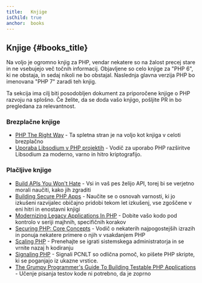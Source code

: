 ```yaml
---
title:   Knjige
isChild: true
anchor:  books
---
```


## Knjige {#books_title}

Na voljo je ogromno knjig za PHP, vendar nekatere so na žalost precej stare in ne
vsebujejo več točnih informacij. Objavljene so celo knjige za "PHP 6",
ki ne obstaja, in sedaj nikoli ne bo obstajal. Naslednja glavna verzija PHP
bo imenovana "PHP 7" zaradi teh knjig.

Ta sekcija ima cilj biti posodobljen dokument za priporočene knjige o PHP
razvoju na splošno. Če želite, da se doda vašo knjigo, pošljite PR in
bo pregledana za relevantnost.

### Brezplačne knjige

* [PHP The Right Way](https://leanpub.com/phptherightway/) - Ta spletna stran je
na voljo kot knjiga v celoti brezplačno
* [Uporaba Libsodium v PHP projektih](https://paragonie.com/book/pecl-libsodium) - Vodič za uporabo PHP razširitve Libsodium za moderno, varno in hitro kriptografijo.

### Plačljive knjige

* [Build APIs You Won't Hate](https://leanpub.com/build-apis-you-wont-hate) - Vsi in vaš pes želijo API,
torej bi se verjetno morali naučiti, kako jih zgraditi
* [Building Secure PHP Apps](https://leanpub.com/buildingsecurephpapps) - Naučite se o osnovah varnosti, ki jo izkušeni razvijalec običajno pridobi tekom let izkušenj, vse zgoščene v eni hitri in enostavni knjigi
* [Modernizing Legacy Applications In PHP](https://leanpub.com/mlaphp) - Dobite
vašo kodo pod kontrolo v seriji majhnih, specifičnih korakov
* [Securing PHP: Core Concepts](https://leanpub.com/securingphp-coreconcepts) - Vodič o nekaterih najpogostejših izrazih in ponuja nekatere primere o njih v vsakdanjem PHP
* [Scaling PHP](https://leanpub.com/scalingphp) - Prenehajte se igrati sistemskega administratorja in se vrnite nazaj h kodiranju
* [Signaling PHP](https://leanpub.com/signalingphp) - Signali PCNLT so odlična pomoč, ko pišete PHP skripte, ki se poganjajo iz ukazne vrstice.
* [The Grumpy Programmer's Guide To Building Testable PHP Applications](https://leanpub.com/grumpy-testing) - Učenje pisanja testov kode ni potrebno, da je zoprno
